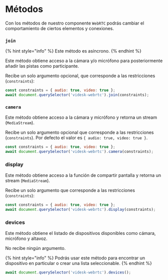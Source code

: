 # Métodos

Con los métodos de nuestro componente `WebRTC` podrás cambiar el comportamiento de ciertos elementos y conexiones.

### `join`

{% hint style="info" %}
Este método es asíncrono.
{% endhint %}

Este método obtiene acceso a la cámara y/o micrófono para posteriormente añadir las pistas como participante.

Recibe un solo argumento opcional, que corresponde a las restricciones (`constraints`):

```javascript
const constraints = { audio: true, video: true };
await document.querySelector('videsk-webrtc').join(constraints);
```

### `camera`

Este método obtiene acceso a la cámara y micrófono y retorna un stream (`MediaStream`).

Recibe un solo argumento opcional que corresponde a las restricciones (`constraints`). Por defecto el valor es `{ audio: true, video: true }`.

```javascript
const constraints = { audio: true, video: true };
await document.querySelector('videsk-webrtc').camera(constraints);
```

### display

Este método obtiene acceso a la función de compartir pantalla y retorna un stream (`MediaStream`).

Recibe un solo argumento que corresponde a las restricciones (`constraints`):

```javascript
const constraints = { audio: true, video: true };
await document.querySelector('videsk-webrtc').display(constraints);
```

### devices

Este método obtiene el listado de dispositivos disponibles como cámara, micrófono y altavoz.

No recibe ningún argumento.

{% hint style="info" %}
Podrás usar este método para encontrar un dispositivo en particular o crear una lista seleccionable.
{% endhint %}

```javascript
await document.querySelector('videsk-webrtc').devices();
```
